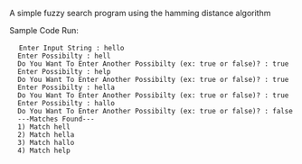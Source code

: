 A simple fuzzy search program using the hamming distance algorithm 

Sample Code Run: 
<pre>
  <code>Enter Input String : hello
  Enter Possibilty : hell
  Do You Want To Enter Another Possibilty (ex: true or false)? : true
  Enter Possibilty : help
  Do You Want To Enter Another Possibilty (ex: true or false)? : true
  Enter Possibilty : hella
  Do You Want To Enter Another Possibilty (ex: true or false)? : true
  Enter Possibilty : hallo
  Do You Want To Enter Another Possibilty (ex: true or false)? : false
  ---Matches Found---
  1) Match hell
  2) Match hella
  3) Match hallo
  4) Match help
  </code>
<pre>
